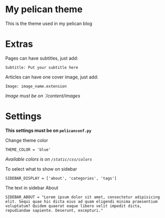 # My pelican theme
This is the theme used in my pelican blog

# Extras

Pages can have subtitles, just add:
```
Subtitle: Put your subtitle here
```

Articles can have one cover image, just add:
```
Image: image_name.extension
```
*Image must be on `/content/images*

# Settings

**This settings must be on `pelicanconf.py`**

Change theme color
```
THEME_COLOR = 'blue'
```
*Available colors is on `/static/css/colors`*

To select what to show on sidebar
```
SIDEBAR_DISPLAY = ['about', 'categories', 'tags']
```

The text in sidebar About
```
SIDEBAR_ABOUT = "Lorem ipsum dolor sit amet, consectetur adipisicing elit. Sequi quae hic dicta eius ad quam eligendi minima praesentium voluptatum? Quidem quaerat eaque libero velit impedit dicta, repudiandae sapiente. Deserunt, excepturi."
```
